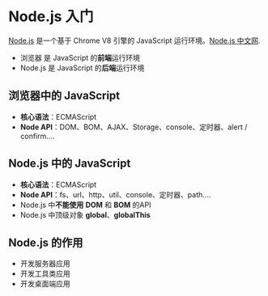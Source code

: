 # Node.js 入门

[Node.js](https://nodejs.org/zh-cn) 是一个基于 Chrome V8 引擎的 JavaScript 运行环境。[Node.js 中文网](https://nodejs.cn/).

- 浏览器 是 JavaScript 的**前端**运行环境
- Node.js 是 JavaScript 的**后端**运行环境

## 浏览器中的 JavaScript

- **核心语法**：ECMAScript
- **Node API**：DOM、BOM、AJAX、Storage、console、定时器、alert / confirm....

## Node.js 中的 JavaScript

- **核心语法**：ECMAScript
- **Node API**：fs、url、http、util、console、定时器、path....
- Node.js 中**不能使用** **DOM** 和 **BOM** 的API
- Node.js 中顶级对象 **global**、**globalThis**

## Node.js 的作用

- 开发服务器应用
- 开发工具类应用
- 开发桌面端应用
